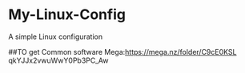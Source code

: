 # My-Linux-Config
A simple Linux configuration

##TO get Common software 
Mega:https://mega.nz/folder/C9cE0KSL  qkYJJx2vwuWwY0Pb3PC_Aw
